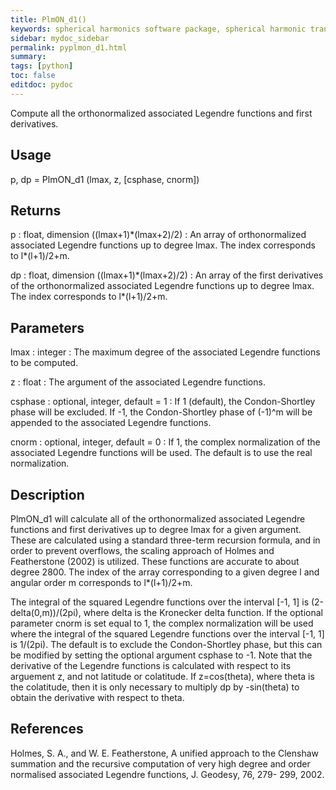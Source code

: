```yaml
---
title: PlmON_d1()
keywords: spherical harmonics software package, spherical harmonic transform, legendre functions, multitaper spectral analysis, Python, gravity, magnetic field
sidebar: mydoc_sidebar
permalink: pyplmon_d1.html
summary:
tags: [python]
toc: false
editdoc: pydoc
---
```


Compute all the orthonormalized associated Legendre functions and first derivatives.

## Usage

p, dp = PlmON_d1 (lmax, z, [csphase, cnorm])

## Returns

p : float, dimension ((lmax+1)\*(lmax+2)/2)
:   An array of orthonormalized associated Legendre functions up to degree lmax. The index corresponds to l*(l+1)/2+m.

dp : float, dimension ((lmax+1)\*(lmax+2)/2)
:   An array of the first derivatives of the orthonormalized associated Legendre functions up to degree lmax. The index corresponds to l*(l+1)/2+m.

## Parameters

lmax : integer
:   The maximum degree of the associated Legendre functions to be computed.

z : float
:   The argument of the associated Legendre functions.

csphase : optional, integer, default = 1
:   If 1 (default), the Condon-Shortley phase will be excluded. If -1, the Condon-Shortley phase of (-1)^m will be appended to the associated Legendre functions.

cnorm : optional, integer, default = 0
:   If 1, the complex normalization of the associated Legendre functions will be used. The default is to use the real normalization.

## Description

PlmON_d1 will calculate all of the orthonormalized associated Legendre functions and first derivatives up to degree lmax for a given argument. These are calculated using a standard three-term recursion formula, and in order to prevent overflows, the scaling approach of Holmes and Featherstone (2002) is utilized. These functions are accurate to about degree 2800. The index of the array corresponding to a given degree l and angular order m corresponds to l*(l+1)/2+m.

The integral of the squared Legendre functions over the interval [-1, 1] is (2-delta(0,m))/(2pi), where delta is the Kronecker delta function. If the optional parameter cnorm is set equal to 1, the complex normalization will be used where the integral of the squared Legendre functions over the interval [-1, 1] is 1/(2pi). The default is to exclude the Condon-Shortley phase, but this can be modified by setting the optional argument csphase to -1. Note that the derivative of the Legendre functions is calculated with respect to its arguement z, and not latitude or colatitude. If z=cos(theta), where theta is the colatitude, then it is only necessary to multiply dp by -sin(theta) to obtain the derivative with respect to theta.

## References

Holmes, S. A., and W. E. Featherstone, A unified approach to the Clenshaw
summation and the recursive computation of very high degree and
order normalised associated Legendre functions, J. Geodesy, 76, 279-
299, 2002.
